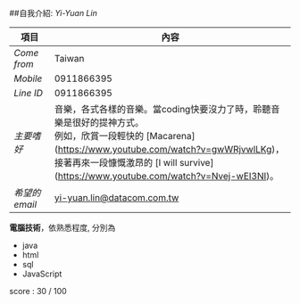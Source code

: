 
##自我介紹: *Yi-Yuan Lin*


**項目**|**內容**
----------|---------
*Come from*|Taiwan
*Mobile*|0911866395
*Line ID*|0911866395
*主要嗜好*|音樂，各式各樣的音樂。當coding快要沒力了時，聆聽音樂是很好的提神方式。<br>例如，欣賞一段輕快的 [Macarena] (https://www.youtube.com/watch?v=gwWRjvwlLKg)，接著再來一段慷慨激昂的 [I will survive] (https://www.youtube.com/watch?v=Nvej-wEI3NI)。
*希望的 email*|yi-yuan.lin@datacom.com.tw



**電腦技術**，依熟悉程度, 分別為
* java
* html
* sql
* JavaScript


score : 30 / 100

